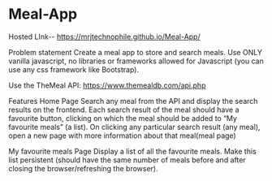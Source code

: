 # Meal-App

Hosted LInk--
https://mrjtechnophile.github.io/Meal-App/


Problem statement
Create a meal app to store and search meals. Use ONLY vanilla javascript, no libraries or frameworks allowed for Javascript (you can use any css framework like Bootstrap).

Use the TheMeal API: https://www.themealdb.com/api.php

Features 
Home Page
Search any meal from the API and display the search results on the frontend.
Each search result of the meal should have a favourite button, clicking on which the meal should be added to “My favourite meals” (a list).
On clicking any particular search result (any meal), open a new page with more information about that meal(meal page)


My favourite meals Page
Display a list of all the favourite meals.
Make this list persistent (should have the same number of meals before and after closing the browser/refreshing the browser).
